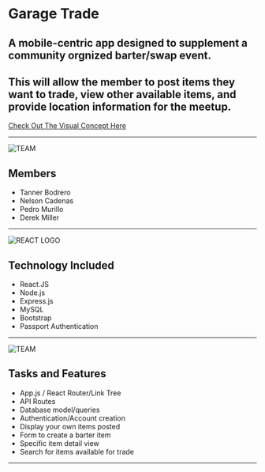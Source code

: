 # Garage Trade

## A mobile-centric app designed to supplement a community orgnized barter/swap event. 

## This will allow the member to post items they want to trade, view other available items, and provide location information for the meetup.

[Check Out The Visual Concept Here](https://imgur.com/a/dlwvBrH)
***
 
![TEAM](https://encrypted-tbn0.gstatic.com/images?q=tbn:ANd9GcQcRlke3Xap0OH3BHH8J26paU0P711H6Fmuc-Zf0K7IkVeyeO6v "TEAM ICON")
## **Members**

* Tanner Bodrero
* Nelson Cadenas
* Pedro Murillo
* Derek Miller

 ---

 ![REACT LOGO](https://encrypted-tbn0.gstatic.com/images?q=tbn:ANd9GcRuA6DvBijvyIY45jxKmE6__dnk1QVgEg65cLJUG4f29aMn6Zro "REACT LOGO")
 ## **Technology Included**

* React.JS
* Node.js
* Express.js
* MySQL
* Bootstrap
* Passport Authentication

---

 ![TEAM](https://encrypted-tbn0.gstatic.com/images?q=tbn:ANd9GcSEd3w9D7yfkXWUzNfqANtt9EEHmv5ztAL-1OADWMzFVkoE6B6qvw "TEAM ICON")
 ## **Tasks and Features**

* App.js / React Router/Link Tree
* API Routes 
* Database model/queries
* Authentication/Account creation
* Display your own items posted
* Form to create a barter item
* Specific item detail view
* Search for items available for trade
---



 

